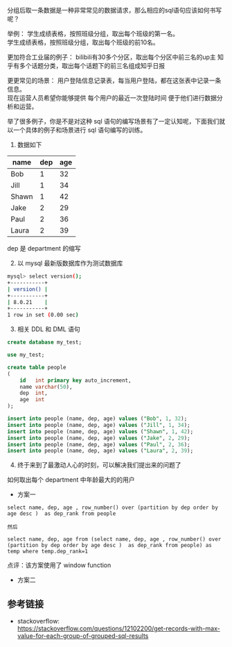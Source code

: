 分组后取一条数据是一种非常常见的数据请求，那么相应的sql语句应该如何书写呢？

举例：
学生成绩表格，按照班级分组，取出每个班级的第一名。  
学生成绩表格，按照班级分组，取出每个班级的前10名。  

更加符合工业届的例子：
bilibili有30多个分区，取出每个分区中前三名的up主
知乎有多个话题分类，取出每个话题下的前三名组成知乎日报

更更常见的场景：
用户登陆信息记录表，每当用户登陆，都在这张表中记录一条信息。  
现在运营人员希望你能够提供 每个用户的最近一次登陆时间 便于他们进行数据分析和运营。

举了很多例子，你是不是对这种 sql 语句的编写场景有了一定认知呢，下面我们就以一个具体的例子和场景进行 sql 语句编写的训练。

1. 数据如下  

| name | dep | age |  
| ---    | ---   |--- |
| Bob  | 1     | 32  |
| Jill | 1     | 34  |
| Shawn| 1     | 42  |
| Jake | 2     | 29  |
| Paul | 2     | 36  |
| Laura| 2     | 39  |

dep 是 department 的缩写

2. 以 mysql 最新版数据库作为测试数据库
```bash
mysql> select version();
+-----------+
| version() |
+-----------+
| 8.0.21    |
+-----------+
1 row in set (0.00 sec)
```
3. 相关 DDL 和 DML 语句
```sql
create database my_test;

use my_test;

create table people
(
    id   int primary key auto_increment,
    name varchar(50),
    dep  int,
    age  int
);

insert into people (name, dep, age) values ("Bob", 1, 32);
insert into people (name, dep, age) values ("Jill", 1, 34);
insert into people (name, dep, age) values ("Shawn", 1, 42);
insert into people (name, dep, age) values ("Jake", 2, 29);
insert into people (name, dep, age) values ("Paul", 2, 36);
insert into people (name, dep, age) values ("Laura", 2, 39);
```

4. 终于来到了最激动人心的时刻，可以解决我们提出来的问题了

如何取出每个 department 中年龄最大的的用户
- 方案一
```
select name, dep, age , row_number() over (partition by dep order by age desc )  as dep_rank from people

然后

select name, dep, age from (select name, dep, age , row_number() over (partition by dep order by age desc )  as dep_rank from people) as temp where temp.dep_rank=1

```
点评：该方案使用了 window function

- 方案二


## 参考链接
- stackoverflow:   
https://stackoverflow.com/questions/12102200/get-records-with-max-value-for-each-group-of-grouped-sql-results


